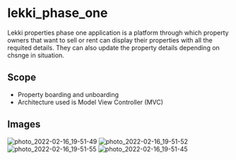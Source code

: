 # lekki_phase_one

Lekki properties phase one application is a platform through which property owners that want to sell or rent can display their properties with all the requited details. They can also update the property details depending on chsnge in situation.

## Scope
- Property boarding and unboarding
- Architecture used is Model View Controller (MVC)

## Images

![photo_2022-02-16_19-51-49](https://user-images.githubusercontent.com/44829499/154335547-3b4a820e-b5b5-4b2f-9924-5dee5bf9f067.jpg)
![photo_2022-02-16_19-51-52](https://user-images.githubusercontent.com/44829499/154335631-76317e34-4687-494f-8311-8be08eab5fab.jpg)
![photo_2022-02-16_19-51-55](https://user-images.githubusercontent.com/44829499/154335642-a3cf74c4-09b5-4ec8-afa2-048594c915b5.jpg)
![photo_2022-02-16_19-51-45](https://user-images.githubusercontent.com/44829499/154335472-37175325-a5e5-44d9-b7cc-62b4e489a860.jpg)


